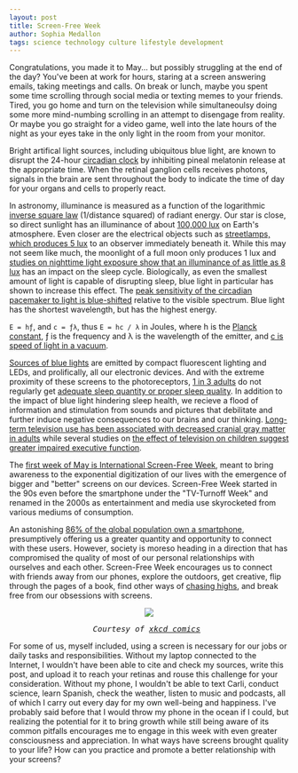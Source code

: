 ```yaml
---
layout: post
title: Screen-Free Week
author: Sophia Medallon
tags: science technology culture lifestyle development
---
```


Congratulations, you made it to May... but possibly struggling at the end of the day? You've been at work for hours, staring at a screen answering emails, taking meetings and calls. On break or lunch, maybe you spent some time scrolling through social media or texting memes to your friends. Tired, you go home and turn on the television while simultaneoulsy doing some more mind-numbing scrolling in an attempt to disengage from reality. Or maybe you go straight for a video game, well into the late hours of the night as your eyes take in the only light in the room from your monitor.

Bright artifical light sources, including ubiquitous blue light, are known to disrupt the 24-hour [circadian clock](https://www.ncbi.nlm.nih.gov/books/NBK519507/) by inhibiting pineal melatonin release at the appropriate time. When the retinal ganglion cells receives photons, signals in the brain are sent throughout the body to indicate the time of day for your organs and cells to properly react.

In astronomy, illuminance is measured as a function of the logarithmic [inverse square law](https://spark.iop.org/inverse-square-law-light) (1/distance squared) of radiant energy. Our star is close, so direct sunlight has an illuminance of about [100,000 lux](https://press.princeton.edu/books/hardcover/9780691151847/visual-ecology) on Earth's atmosphere. Even closer are the electrical objects such as [streetlamps, which produces 5 lux](https://www.nps.gov/subjects/nightskies/science.htm) to an observer immediately beneath it. While this may not seem like much, the moonlight of a full moon only produces 1 lux and [studies on nighttime light exposure show that an illuminance of as little as 8 lux](https://pubmed.ncbi.nlm.nih.gov/22526883) has an impact on the sleep cycle. Biologically, as even the smallest amount of light is capable of disrupting sleep, blue light in particular has shown to increase this effect. The [peak sensitivity of the circadian pacemaker to light is blue-shifted](https://academic.oup.com/jcem/article/88/9/4502/2845835) relative to the visible spectrum. Blue light has the shortest wavelength, but has the highest energy.

`E = hƒ`, and `c = ƒλ`, thus `E = hc / λ` in Joules, where h is the [Planck constant](https://www.nist.gov/physics/what-planck-constant), ƒ is the frequency and λ is the wavelength of the emitter, and [c is speed of light in a vacuum](https://physics.nist.gov/cgi-bin/cuu/Value?c).

[Sources of blue lights](https://www.cdc.gov/niosh/emres/longhourstraining/color.html) are emitted by compact fluorescent lighting and LEDs, and prolifically, all our electronic devices. And with the extreme proximity of these screens to the photoreceptors, [1 in 3 adults](https://www.gallup.com/analytics/390536/sleep-in-america-2022.aspx) do not regularly get [adequate sleep quantity or proper sleep quality](https://pubmed.ncbi.nlm.nih.gov/27802500/). In addition to the impact of blue light hindering sleep health, we recieve a flood of information and stimulation from sounds and pictures that debilitate and further induce negative consequences to our brains and our thinking. [Long-term television use has been associated with decreased cranial gray matter in adults](https://pubmed.ncbi.nlm.nih.gov/34487279/) while several studies on [the effect of television on children suggest greater impaired executive function](https://uva.theopenscholar.com/files/early-development-lab/files/television_and_children_8.pdf). 

The [first week of May is International Screen-Free Week](https://nationaltoday.com/screen-free-week/), meant to bring awareness to the exponential digitization of our lives with the emergence of bigger and "better" screens on our devices. Screen-Free Week started in the 90s even before the smartphone under the "TV-Turnoff Week" and renamed in the 2000s as entertainment and media use skyrocketed from various mediums of consumption. 

An astonishing [86% of the global population own a smartphone](https://www.bankmycell.com/blog/how-many-phones-are-in-the-world), presumptively offering us a greater quantity and opportunity to connect with these users. However, society is moreso heading in a direction that has compromised the quality of most of our personal relationships with ourselves and each other. Screen-Free Week encourages us to connect with friends away from our phones, explore the outdoors, get creative, flip through the pages of a book, find other ways of [chasing highs](https://solariachip.github.io/Chasing-Highs/), and break free from our obsessions with screens. 

<center><img src='https://imgs.xkcd.com/comics/phone.png'>
  <pre> <i>Courtesy of <a href='https://xkcd.com/1802/'>xkcd comics</a> </i> </pre> </center> 

For some of us, myself included, using a screen is necessary for our jobs or daily tasks and responsibilities. Without my laptop connected to the Internet, I wouldn't have been able to cite and check my sources, write this post, and upload it to reach your retinas and rouse this challenge for your consideration. Without my phone, I wouldn't be able to text Carli, conduct science, learn Spanish, check the weather, listen to music and podcasts, all of which I carry out every day for my own well-being and happiness. I've probably said before that I would throw my phone in the ocean if I could, but realizing the potential for it to bring growth while still being aware of its common pitfalls encourages me to engage in this week with even greater consciousness and appreciation. In what ways have screens brought quality to your life? How can you practice and promote a better relationship with your screens?
